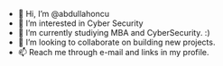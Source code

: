 - 👋 Hi, I’m @abdullahoncu
- 👀 I’m interested in Cyber Security
- 🌱 I’m currently studiying MBA and CyberSecurity. :)
- 💞️ I’m looking to collaborate on building new projects.
- 📫 Reach me through e-mail and links in my profile.   

<!---
abdullahoncu/abdullahoncu is a ✨ special ✨ repository because its `README.md` (this file) appears on your GitHub profile.
You can click the Preview link to take a look at your changes.
--->
